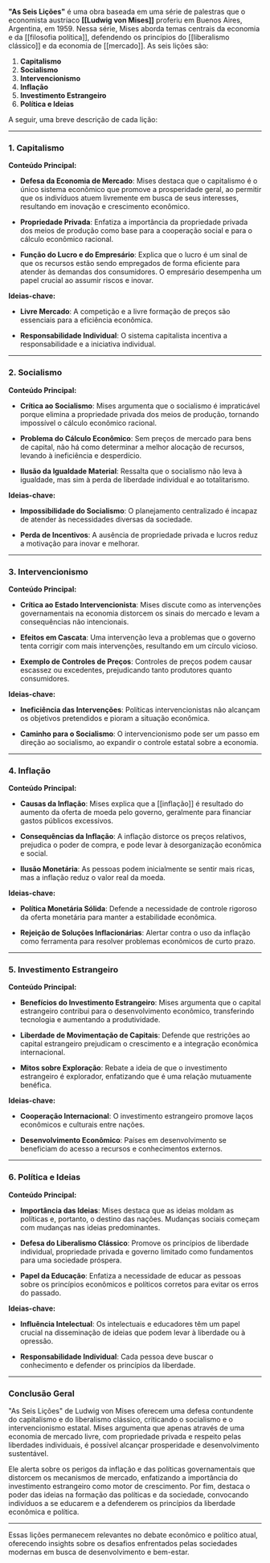 **"As Seis Lições"** é uma obra baseada em uma série de palestras que o economista austríaco **[[Ludwig von Mises]]** proferiu em Buenos Aires, Argentina, em 1959. Nessa série, Mises aborda temas centrais da economia e da [[filosofia política]], defendendo os princípios do [[liberalismo clássico]] e da economia de [[mercado]]. As seis lições são:

1. **Capitalismo**  
2. **Socialismo**  
3. **Intervencionismo**  
4. **Inflação**  
5. **Investimento Estrangeiro**  
6. **Política e Ideias**

A seguir, uma breve descrição de cada lição:

---

### **1. Capitalismo**

**Conteúdo Principal:**

- **Defesa da Economia de Mercado**: Mises destaca que o capitalismo é o único sistema econômico que promove a prosperidade geral, ao permitir que os indivíduos atuem livremente em busca de seus interesses, resultando em inovação e crescimento econômico.
  
- **Propriedade Privada**: Enfatiza a importância da propriedade privada dos meios de produção como base para a cooperação social e para o cálculo econômico racional.
  
- **Função do Lucro e do Empresário**: Explica que o lucro é um sinal de que os recursos estão sendo empregados de forma eficiente para atender às demandas dos consumidores. O empresário desempenha um papel crucial ao assumir riscos e inovar.

**Ideias-chave:**

- **Livre Mercado**: A competição e a livre formação de preços são essenciais para a eficiência econômica.
  
- **Responsabilidade Individual**: O sistema capitalista incentiva a responsabilidade e a iniciativa individual.

---

### **2. Socialismo**

**Conteúdo Principal:**

- **Crítica ao Socialismo**: Mises argumenta que o socialismo é impraticável porque elimina a propriedade privada dos meios de produção, tornando impossível o cálculo econômico racional.
  
- **Problema do Cálculo Econômico**: Sem preços de mercado para bens de capital, não há como determinar a melhor alocação de recursos, levando à ineficiência e desperdício.
  
- **Ilusão da Igualdade Material**: Ressalta que o socialismo não leva à igualdade, mas sim à perda de liberdade individual e ao totalitarismo.

**Ideias-chave:**

- **Impossibilidade do Socialismo**: O planejamento centralizado é incapaz de atender às necessidades diversas da sociedade.
  
- **Perda de Incentivos**: A ausência de propriedade privada e lucros reduz a motivação para inovar e melhorar.

---

### **3. Intervencionismo**

**Conteúdo Principal:**

- **Crítica ao Estado Intervencionista**: Mises discute como as intervenções governamentais na economia distorcem os sinais do mercado e levam a consequências não intencionais.
  
- **Efeitos em Cascata**: Uma intervenção leva a problemas que o governo tenta corrigir com mais intervenções, resultando em um círculo vicioso.
  
- **Exemplo de Controles de Preços**: Controles de preços podem causar escassez ou excedentes, prejudicando tanto produtores quanto consumidores.

**Ideias-chave:**

- **Ineficiência das Intervenções**: Políticas intervencionistas não alcançam os objetivos pretendidos e pioram a situação econômica.
  
- **Caminho para o Socialismo**: O intervencionismo pode ser um passo em direção ao socialismo, ao expandir o controle estatal sobre a economia.

---

### **4. Inflação**

**Conteúdo Principal:**

- **Causas da Inflação**: Mises explica que a [[inflação]] é resultado do aumento da oferta de moeda pelo governo, geralmente para financiar gastos públicos excessivos.
  
- **Consequências da Inflação**: A inflação distorce os preços relativos, prejudica o poder de compra, e pode levar à desorganização econômica e social.
  
- **Ilusão Monetária**: As pessoas podem inicialmente se sentir mais ricas, mas a inflação reduz o valor real da moeda.

**Ideias-chave:**

- **Política Monetária Sólida**: Defende a necessidade de controle rigoroso da oferta monetária para manter a estabilidade econômica.
  
- **Rejeição de Soluções Inflacionárias**: Alertar contra o uso da inflação como ferramenta para resolver problemas econômicos de curto prazo.

---

### **5. Investimento Estrangeiro**

**Conteúdo Principal:**

- **Benefícios do Investimento Estrangeiro**: Mises argumenta que o capital estrangeiro contribui para o desenvolvimento econômico, transferindo tecnologia e aumentando a produtividade.
  
- **Liberdade de Movimentação de Capitais**: Defende que restrições ao capital estrangeiro prejudicam o crescimento e a integração econômica internacional.
  
- **Mitos sobre Exploração**: Rebate a ideia de que o investimento estrangeiro é explorador, enfatizando que é uma relação mutuamente benéfica.

**Ideias-chave:**

- **Cooperação Internacional**: O investimento estrangeiro promove laços econômicos e culturais entre nações.
  
- **Desenvolvimento Econômico**: Países em desenvolvimento se beneficiam do acesso a recursos e conhecimentos externos.

---

### **6. Política e Ideias**

**Conteúdo Principal:**

- **Importância das Ideias**: Mises destaca que as ideias moldam as políticas e, portanto, o destino das nações. Mudanças sociais começam com mudanças nas ideias predominantes.
  
- **Defesa do Liberalismo Clássico**: Promove os princípios de liberdade individual, propriedade privada e governo limitado como fundamentos para uma sociedade próspera.
  
- **Papel da Educação**: Enfatiza a necessidade de educar as pessoas sobre os princípios econômicos e políticos corretos para evitar os erros do passado.

**Ideias-chave:**

- **Influência Intelectual**: Os intelectuais e educadores têm um papel crucial na disseminação de ideias que podem levar à liberdade ou à opressão.
  
- **Responsabilidade Individual**: Cada pessoa deve buscar o conhecimento e defender os princípios da liberdade.

---

### **Conclusão Geral**

"As Seis Lições" de Ludwig von Mises oferecem uma defesa contundente do capitalismo e do liberalismo clássico, criticando o socialismo e o intervencionismo estatal. Mises argumenta que apenas através de uma economia de mercado livre, com propriedade privada e respeito pelas liberdades individuais, é possível alcançar prosperidade e desenvolvimento sustentável.

Ele alerta sobre os perigos da inflação e das políticas governamentais que distorcem os mecanismos de mercado, enfatizando a importância do investimento estrangeiro como motor de crescimento. Por fim, destaca o poder das ideias na formação das políticas e da sociedade, convocando indivíduos a se educarem e a defenderem os princípios da liberdade econômica e política.

---

Essas lições permanecem relevantes no debate econômico e político atual, oferecendo insights sobre os desafios enfrentados pelas sociedades modernas em busca de desenvolvimento e bem-estar.